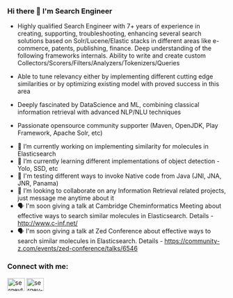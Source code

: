 ### Hi there 👋 I'm Search Engineer

* Highly qualified Search Engineer with 7+ years of experience in creating, supporting, troubleshooting, enhancing several search solutions based on Solr/Lucene/Elastic stacks in different areas like e-commerce, patents, publishing, finance. Deep understanding of the following frameworks internals. Ability to write and create custom Collectors/Scorers/Filters/Analyzers/Tokenizers/Queries

* Able to tune relevancy either by implementing different cutting edge similarities or by optimizing existing model with proved success in this area

* Deeply fascinated by DataScience and ML, combining classical information retrieval with advanced NLP/NLU techniques

* Passionate opensource community supporter (Maven, OpenJDK, Play Framework, Apache Solr, etc)

- 🔭 I’m currently working on implementing similarity for molecules in Elasticsearch
- 🌱 I’m currently learning different implementations of object detection - Yolo, SSD, etc
- 🧪 I'm testing different ways to invoke Native code from Java (JNI, JNA, JNR, Panama)
- 👯 I’m looking to collaborate on any Information Retrieval related projects, just message me anytime about it
- 🗣️ I'm soon giving a talk at Cambridge Cheminformatics Meeting about effective ways to search similar molecules in Elasticsearch. Details - http://www.c-inf.net/
- 🗣️ I'm soon giving a talk at Zed Conference about effective ways to search similar molecules in Elasticsearch. Details - https://community-z.com/events/zed-conference/talks/6546

<p align="left"> 
<h3 align="left">Connect with me:</h3>
<a href="https://www.linkedin.com/in/konstantin-p-8b0573142/" target="blank"><img align="center" src="https://cdn.jsdelivr.net/npm/simple-icons@3.0.1/icons/linkedin.svg" alt="sergeytihon" height="30" width="40" /></a>
<a href="https://stackoverflow.com/users/story/2663985" target="blank"><img align="center" src="https://cdn.jsdelivr.net/npm/simple-icons@3.0.1/icons/stackoverflow.svg" alt="sergey-tihon" height="30" width="40" /></a>
</p>

